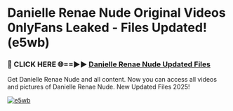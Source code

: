 # Danielle Renae Nude Original Videos 0nlyFans Leaked - Files Updated! (e5wb)

<h3>🔴 CLICK HERE 🌐==►► <a href="https://tinyurl.com/52m3yx9h" rel="nofollow">Danielle Renae Nude Updated Files</a></h3>

Get Danielle Renae Nude and all content. Now you can access all videos and pictures of Danielle Renae Nude. New Updated Files 2025!

[![e5wb](https://i.imgur.com/TnHtlc8.gif)](https://tinyurl.com/52m3yx9h)
